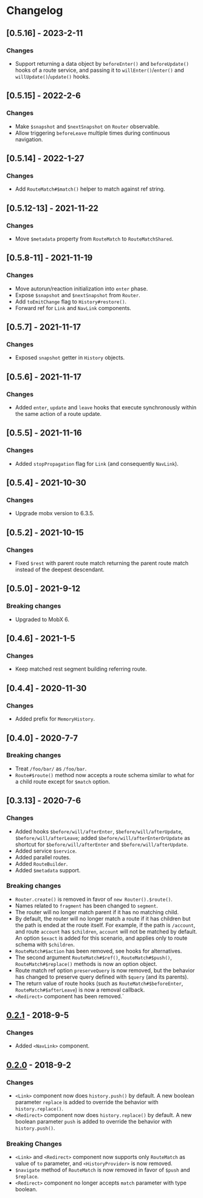 # Changelog

## [0.5.16] - 2023-2-11

### Changes

- Support returning a data object by `beforeEnter()` and `beforeUpdate()` hooks of a route service, and passing it to `willEnter()`/`enter()` and `willUpdate()`/`update()` hooks.

## [0.5.15] - 2022-2-6

### Changes

- Make `$snapshot` and `$nextSnapshot` on `Router` observable.
- Allow triggering `beforeLeave` multiple times during continuous navigation.

## [0.5.14] - 2022-1-27

### Changes

- Add `RouteMatch#$match()` helper to match against ref string.

## [0.5.12-13] - 2021-11-22

### Changes

- Move `$metadata` property from `RouteMatch` to `RouteMatchShared`.

## [0.5.8-11] - 2021-11-19

### Changes

- Move autorun/reaction initialization into `enter` phase.
- Expose `$snapshot` and `$nextSnapshot` from `Router`.
- Add `toEmitChange` flag to `History#restore()`.
- Forward ref for `Link` and `NavLink` components.

## [0.5.7] - 2021-11-17

### Changes

- Exposed `snapshot` getter in `History` objects.

## [0.5.6] - 2021-11-17

### Changes

- Added `enter`, `update` and `leave` hooks that execute synchronously within the same action of a route update.

## [0.5.5] - 2021-11-16

### Changes

- Added `stopPropagation` flag for `Link` (and consequently `NavLink`).

## [0.5.4] - 2021-10-30

### Changes

- Upgrade mobx version to 6.3.5.

## [0.5.2] - 2021-10-15

### Changes

- Fixed `$rest` with parent route match returning the parent route match instead of the deepest descendant.

## [0.5.0] - 2021-9-12

### Breaking changes

- Upgraded to MobX 6.

## [0.4.6] - 2021-1-5

### Changes

- Keep matched rest segment building referring route.

## [0.4.4] - 2020-11-30

### Changes

- Added prefix for `MemoryHistory`.

## [0.4.0] - 2020-7-7

### Breaking changes

- Treat `/foo/bar/` as `/foo/bar`.
- `Route#$route()` method now accepts a route schema similar to what for a child route except for `$match` option.

## [0.3.13] - 2020-7-6

### Changes

- Added hooks `$before/will/afterEnter`, `$before/will/afterUpdate`, `$before/will/afterLeave`; added `$before/will/afterEnterOrUpdate` as shortcut for `$before/will/afterEnter` and `$before/will/afterUpdate`.
- Added service `$service`.
- Added parallel routes.
- Added `RouteBuilder`.
- Added `$metadata` support.

### Breaking changes

- `Router.create()` is removed in favor of `new Router().$route()`.
- Names related to `fragment` has been changed to `segment`.
- The router will no longer match parent if it has no matching child.
- By default, the router will no longer match a route if it has children but the path is ended at the route itself. For example, if the path is `/account`, and route `account` has `$children`, `account` will not be matched by default. An option `$exact` is added for this scenario, and applies only to route schema with `$children`.
- `RouteMatch#$action` has been removed, see hooks for alternatives.
- The second argument `RouteMatch#$ref()`, `RouteMatch#$push()`, `RouteMatch#$replace()` methods is now an option object.
- Route match ref option `preserveQuery` is now removed, but the behavior has changed to preserve query defined with `$query` (and its parents).
- The return value of route hooks (such as `RouteMatch#$beforeEnter`, `RouteMatch#$afterLeave`) is now a removal callback.
- `<Redirect>` component has been removed.`

## [0.2.1] - 2018-9-5

### Changes

- Added `<NavLink>` component.

## [0.2.0] - 2018-9-2

### Changes

- `<Link>` component now does `history.push()` by default. A new boolean parameter `replace` is added to override the behavior with `history.replace()`.
- `<Redirect>` component now does `history.replace()` by default. A new boolean parameter `push` is added to override the behavior with `history.push()`.

### Breaking Changes

- `<Link>` and `<Redirect>` component now supports only `RouteMatch` as value of `to` parameter, and `<HistoryProvider>` is now removed.
- `$navigate` method of `RouteMatch` is now removed in favor of `$push` and `$replace`.
- `<Redirect>` component no longer accepts `match` parameter with type boolean.

[0.2.1]: https://github.com/makeflow/boring-router/releases/tag/v0.2.1
[0.2.0]: https://github.com/makeflow/boring-router/releases/tag/v0.2.0
